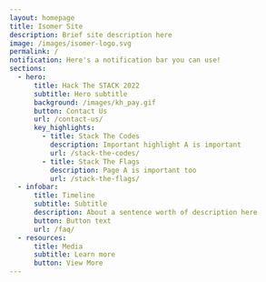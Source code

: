 ```yaml
---
layout: homepage
title: Isomer Site
description: Brief site description here
image: /images/isomer-logo.svg
permalink: /
notification: Here's a notification bar you can use!
sections:
  - hero:
      title: Hack The STACK 2022
      subtitle: Hero subtitle
      background: /images/kh_pay.gif
      button: Contact Us
      url: /contact-us/
      key_highlights:
        - title: Stack The Codes
          description: Important highlight A is important
          url: /stack-the-codes/
        - title: Stack The Flags
          description: Page A is important too
          url: /stack-the-flags/
  - infobar:
      title: Timeline
      subtitle: Subtitle
      description: About a sentence worth of description here
      button: Button text
      url: /faq/
  - resources:
      title: Media
      subtitle: Learn more
      button: View More
---
```

